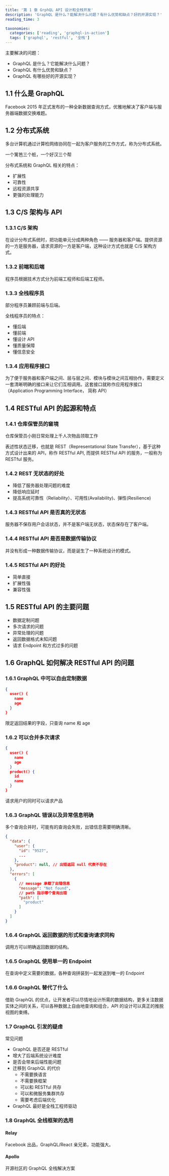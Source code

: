 ```yaml
---
title: '第 1 章 GrphQL API 设计和全栈开发'
description: 'GraphQL 是什么？能解决什么问题？有什么优势和缺点？好的开源实现？'
reading_time: 3

taxonomies:
  categories: ['reading', 'graphql-in-action']
  tags: ['graphql', 'restful', '全栈']
---
```


主要解决的问题：

- GraphQL 是什么？它能解决什么问题？
- GraphQL 有什么优势和缺点？
- GraphQL 有哪些好的开源实现？

## 1.1 什么是 GraphQL

Facebook 2015 年正式发布的一种全新数据查询方式，优雅地解决了客户端与服务器端数据交换难题。

## 1.2 分布式系统

多台计算机通过计算检网络协同在一起为客户服务的工作方式，称为分布式系统。

一个篱笆三个桩，一个好汉三个帮

分布式系统和 GraphQL 相关的特点：

- 扩展性
- 可靠性
- 远程资源共享
- 更强的处理能力

## 1.3 C/S 架构与 API

### 1.3.1 C/S 架构

在设计分布式系统时，把功能单元分成两种角色 —— 服务器和客户端。提供资源的一方是服务器，请求资源的一方是客户端，这种设计方式也就是 C/S 架构方式。

### 1.3.2 前端和后端

程序员根据技术方式分为前端工程师和后端工程师。

### 1.3.3 全栈程序员

部分程序员兼顾前端与后端。

全栈程序员的特点：

- 懂后端
- 懂前端
- 懂设计 API
- 懂质量保障
- 懂信息安全

### 1.3.4 应用程序接口

为了便于服务器和客户端之间、层与层之间、模块与模块之间互相协作，需要定义一套清晰明确的接口来让它们互相调用。这套接口就称作应用程序接口（Application Programming Interface， 简称 API）

## 1.4 RESTful API 的起源和特点

### 1.4.1 仓库保管员的窘境

仓库保管员小刚日常处理上千人次物品领取工作

表述性状态迁移，也就是 REST（Representational State Transfer），基于这种方式设计出来的 API，称作 RESTful API, 而提供 RESTful API 的服务，一般称为 RESTful 服务。

### 1.4.2 REST 无状态的好处

- 降低了服务器处理问题的难度
- 降低响应延时
- 提高系统可靠性（Reliability）、可用性(Availability)、弹性(Resilience)

### 1.4.3 RESTful API 是否真的无状态

服务器不保存用户会话状态，并不是客户端无状态，状态保存在了客户端。

### 1.4.4 RESTful API 是否是数据传输协议

并没有形成一种数据传输协议，而是诞生了一种系统设计的模式。

### 1.4.5 RESTful API 的好处

- 简单直接
- 扩展性强
- 兼容性强

## 1.5 RESTful API 的主要问题

- 数据定制问题
- 多次请求的问题
- 异常处理的问题
- 返回数据格式未知问题
- 请求 Endpoint 和方式过多的问题

## 1.6 GraphQL 如何解决 RESTful API 的问题

### 1.6.1 GraphQL 中可以自由定制数据

```json
{
  user() {
    name
    age
  }
}
```

限定返回结果的字段，只查询 name 和 age

### 1.6.2 可以合并多次请求

```json
{
  user() {
    name
    age
  }
  product() {
    id
    name
  }
}
```

请求用户的同时可以请求产品

### 1.6.3 GraphQL 错误以及异常信息明确

多个查询合并时，可能有的查询会失败，出错信息需要明确清晰。

```json
{
  "data": {
    "user": {
      "id": "9527",
      ...
    },
    "product": null, // 出错返回 null 代表不存在
  },
  "errors": [
    {
      // message 承载了出错信息
      "message": "Not found",
      // path 指示哪个查询出错
      "path": [
        "product"
      ]
    }
  ]
}
```

### 1.6.4 GraphQL 返回数据的形式和查询请求同构

调用方可以明确返回数据的结构。

### 1.6.5 GraphQL 使用单一的 Endpoint

在查询中定义需要的数据，各种查询拼装到一起发送到唯一的 Endpoint

### 1.6.6 GraphQL 替代了什么

借助 GraphQL 的优点，让开发者可以尽情地设计所需的数据结构，更多关注数据实体之间的关系，可以各种数据上自由地查询和组合，API 的设计可以真正的推脱视图的束缚。

### 1.7 GraphQL 引发的疑虑

常见问题

- GraphQL 是否还是 RESTful
- 增大了后端系统设计难度
- 是否会带来后端性能问题
- 迁移到 GraphQL 的代价
  - 不需要换语言
  - 不需要换框架
  - 可以和 RESTful 共存
  - 可以和微服务集群共存
  - 需要考虑后端优化
- GraphQL 最好是全栈工程师驱动

### 1.8 GraphQL 全线框架的选用

#### Relay

Facebook 出品，GraphQL/React 亲兄弟，功能强大。

#### Apollo

开源社区的 GraphQL 全栈解决方案

